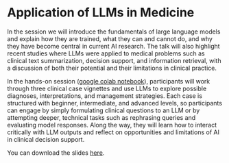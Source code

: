# Application of LLMs in Medicine

In the session we will introduce the fundamentals of large language models and explain how they are trained, what they can and cannot do, and why they have become central in current AI research. The talk will also highlight recent studies where LLMs were applied to medical problems such as clinical text summarization, decision support, and information retrieval, with a discussion of both their potential and their limitations in clinical practice.

In the hands-on session ([google colab notebook](https://colab.research.google.com/drive/1w6oqwjsuhDTRPgCS9YBfyX5VHc3h1gnE?usp=sharing)), participants will work through three clinical case vignettes and use LLMs to explore possible diagnoses, interpretations, and management strategies. Each case is structured with beginner, intermediate, and advanced levels, so participants can engage by simply formulating clinical questions to an LLM or by attempting deeper, technical tasks such as rephrasing queries and evaluating model responses. Along the way, they will learn how to interact critically with LLM outputs and reflect on opportunities and limitations of AI in clinical decision support. 

You can download the slides [here](3.3_llm_in_medicine.pdf).
